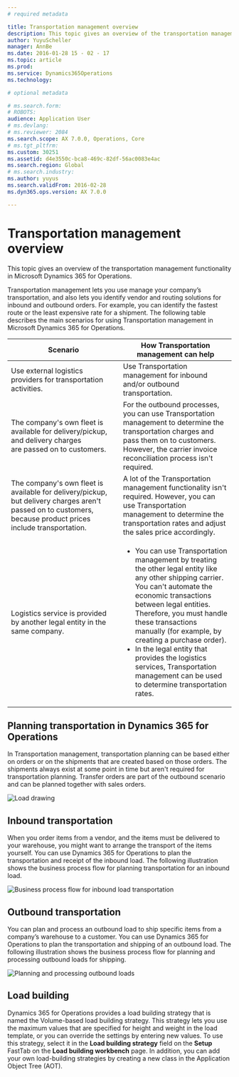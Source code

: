 ```yaml
---
# required metadata

title: Transportation management overview
description: This topic gives an overview of the transportation management functionality in Microsoft Dynamics 365 for Operations.
author: YuyuScheller
manager: AnnBe
ms.date: 2016-01-28 15 - 02 - 17
ms.topic: article
ms.prod: 
ms.service: Dynamics365Operations
ms.technology: 

# optional metadata

# ms.search.form: 
# ROBOTS: 
audience: Application User
# ms.devlang: 
# ms.reviewer: 2084
ms.search.scope: AX 7.0.0, Operations, Core
# ms.tgt_pltfrm: 
ms.custom: 30251
ms.assetid: d4e3550c-bca8-469c-82df-56ac0083e4ac
ms.search.region: Global
# ms.search.industry: 
ms.author: yuyus
ms.search.validFrom: 2016-02-28
ms.dyn365.ops.version: AX 7.0.0

---
```


# Transportation management overview

This topic gives an overview of the transportation management functionality in Microsoft Dynamics 365 for Operations.

Transportation management lets you use manage your company’s transportation, and also lets you identify vendor and routing solutions for inbound and outbound orders. For example, you can identify the fastest route or the least expensive rate for a shipment. The following table describes the main scenarios for using Transportation management in Microsoft Dynamics 365 for Operations.

<table>
<colgroup>
<col width="50%" />
<col width="50%" />
</colgroup>
<thead>
<tr class="header">
<th>Scenario</th>
<th>How Transportation management can help</th>
</tr>
</thead>
<tbody>
<tr class="odd">
<td>Use external logistics providers for transportation activities.</td>
<td>Use Transportation management for inbound and/or outbound transportation.</td>
</tr>
<tr class="even">
<td>The company's own fleet is available for delivery/pickup, and delivery charges are passed on to customers.</td>
<td>For the outbound processes, you can use Transportation management to determine the transportation charges and pass them on to customers. However, the carrier invoice reconciliation process isn't required.</td>
</tr>
<tr class="odd">
<td>The company's own fleet is available for delivery/pickup, but delivery charges aren't passed on to customers, because product prices include transportation.</td>
<td>A lot of the Transportation management functionality isn't required. However, you can use Transportation management to determine the transportation rates and adjust the sales price accordingly.</td>
</tr>
<tr class="even">
<td>Logistics service is provided by another legal entity in the same company.</td>
<td><ul>
<li>You can use Transportation management by treating the other legal entity like any other shipping carrier. You can't automate the economic transactions between legal entities. Therefore, you must handle these transactions manually (for example, by creating a purchase order).</li>
<li>In the legal entity that provides the logistics services, Transportation management can be used to determine transportation rates.</li>
</ul></td>
</tr>
</tbody>
</table>

## Planning transportation in Dynamics 365 for Operations
In Transportation management, transportation planning can be based either on orders or on the shipments that are created based on those orders. The shipments always exist at some point in time but aren't required for transportation planning. Transfer orders are part of the outbound scenario and can be planned together with sales orders. 

![Load drawing](/transportation-management/media/load-drawing1-1024x477.jpg "Load drawing")

## Inbound transportation
When you order items from a vendor, and the items must be delivered to your warehouse, you might want to arrange the transport of the items yourself. You can use Dynamics 365 for Operations to plan the transportation and receipt of the inbound load. The following illustration shows the business process flow for planning transportation for an inbound load. 

![Business process flow for inbound load transportation](../media/businessprocessflowforinboundloadtransportation.jpg)

## Outbound transportation
You can plan and process an outbound load to ship specific items from a company’s warehouse to a customer. You can use Dynamics 365 for Operations to plan the transportation and shipping of an outbound load. The following illustration shows the business process flow for planning and processing outbound loads for shipping. 

![Planning and processing outbound loads](../media/planningandprocessingoutboundloads.jpg)

## Load building
Dynamics 365 for Operations provides a load building strategy that is named the Volume-based load building strategy. This strategy lets you use the maximum values that are specified for height and weight in the load template, or you can override the settings by entering new values. To use this strategy, select it in the **Load building strategy** field on the **Setup** FastTab on the **Load building workbench** page. In addition, you can add your own load-building strategies by creating a new class in the Application Object Tree (AOT).

